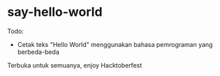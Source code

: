 # say-hello-world

Todo:
- Cetak teks "Hello World" menggunakan bahasa pemrograman yang berbeda-beda

Terbuka untuk semuanya, enjoy Hacktoberfest
